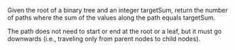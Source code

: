 Given the root of a binary tree and an integer targetSum, return the number of paths where the
sum of the values along the path equals targetSum.

The path does not need to start or end at the root or a leaf, but it must go downwards 
(i.e., traveling only from parent nodes to child nodes).